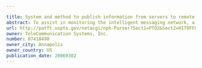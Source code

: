 ```yaml
---

title: System and method to publish information from servers to remote monitor devices
abstract: To assist in monitoring the intelligent messaging network, a system and method for publishing logging and status information from the servers is provided. A list of available servers accessible for monitoring by persons, devices, and applications via a remote monitor device can be provided. The remote monitor device may forward selected servers from the list of available servers in which they are interested. Also, particular information about the selected servers can be requested. Access to certain servers and information may be restricted to those with authorization. Authorization can be verified by the use of digital certificates. The requested information can then be gathered and provided to authorized persons or devices. Typically, the information includes logging and status information from the servers. The information can be provided as an XML page and viewed using, for example, a standard web browser. Further, if the information is provided to the remote monitor device as an XML page, a standard XML parser may be used to extract particular information from the XML page.
url: http://patft.uspto.gov/netacgi/nph-Parser?Sect1=PTO2&Sect2=HITOFF&p=1&u=%2Fnetahtml%2FPTO%2Fsearch-adv.htm&r=1&f=G&l=50&d=PALL&S1=07418498&OS=07418498&RS=07418498
owner: TeleCommunication Systems, Inc.
number: 07418498
owner_city: Annapolis
owner_country: US
publication_date: 20060302
---
```

